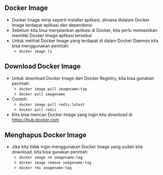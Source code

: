 ## Docker Image

- Docker Image mirip seperti installer aplikasi, dimana didalam Docker Image terdapat aplikasi dan dependensi
- Sebelum kita bisa menjalankan aplikasi di Docker, kita perlu memastikan memiliki Docker Image aplikasi tersebut 
- Untuk melihat Docker Image yang terdapat di dalam Docker Daemon kita bisa menggunakan perintah: 
    - `docker image ls`

## Download Docker Image

- Untuk download Docker Image dari Docker Registry, kita bisa gunakan perintah: 
    - `docker image pull imagename:tag`
    - `docker pull imagename`
- Contoh: 
    - `docker image pull redis:latest`
    - `docker pull redis`
- Kita bisa mencari Docker Image yang ingin kita download di https://hub.docker.com

## Menghapus Docker Image

- Jika kita tidak ingin menggunakan Docker Image yang sudah kita download, kita bisa gunakan perintah:
    - `docker image rm imagename:tag`
    - `docker image remove imagename:tag`
    - `docker rmi imagename:tag`